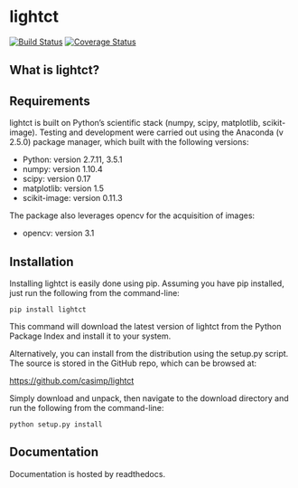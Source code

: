 lightct
=======

[![Build Status](https://travis-ci.org/casimp/lightct.svg?branch=master)](https://travis-ci.org/casimp/lightct) [![Coverage Status](https://coveralls.io/repos/github/casimp/lightct/badge.svg?branch=master)](https://coveralls.io/github/casimp/lightct?branch=master)

What is lightct?
----------------

Requirements
------------

lightct is built on Python’s scientific stack (numpy, scipy, matplotlib, scikit-image). Testing and development were carried out using the Anaconda (v 2.5.0) package manager, which built with the following versions:

-	Python: version 2.7.11, 3.5.1
-	numpy: version 1.10.4
-	scipy: version 0.17
-	matplotlib: version 1.5
-	scikit-image: version 0.11.3

The package also leverages opencv for the acquisition of images:

-	opencv: version 3.1

Installation
------------

Installing lightct is easily done using pip. Assuming you have pip installed, just run the following from the command-line:

```
pip install lightct
```

This command will download the latest version of lightct from the Python Package Index and install it to your system.

Alternatively, you can install from the distribution using the setup.py script. The source is stored in the GitHub repo, which can be browsed at:

https://github.com/casimp/lightct

Simply download and unpack, then navigate to the download directory and run the following from the command-line:

```
python setup.py install
```

Documentation
-------------

Documentation is hosted by readthedocs.
